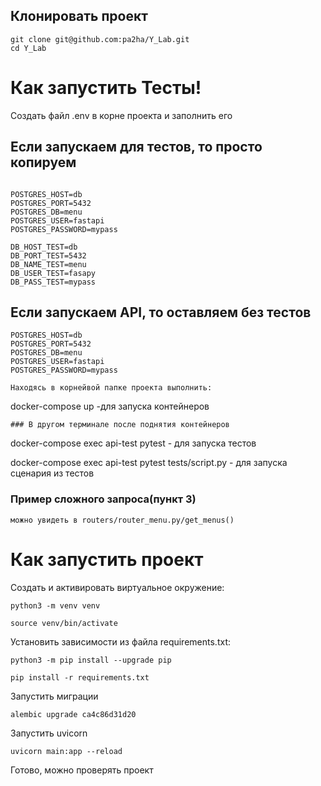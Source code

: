 ## Клонировать проект
```
git clone git@github.com:pa2ha/Y_Lab.git
cd Y_Lab
```
# Как запустить Тесты!

Cоздать файл .env в корне проекта и заполнить его
## Если запускаем для тестов, то просто копируем
```

POSTGRES_HOST=db
POSTGRES_PORT=5432
POSTGRES_DB=menu
POSTGRES_USER=fastapi
POSTGRES_PASSWORD=mypass

DB_HOST_TEST=db
DB_PORT_TEST=5432
DB_NAME_TEST=menu
DB_USER_TEST=fasapy
DB_PASS_TEST=mypass
```
## Если запускаем API, то оставляем без тестов
```
POSTGRES_HOST=db
POSTGRES_PORT=5432
POSTGRES_DB=menu
POSTGRES_USER=fastapi
POSTGRES_PASSWORD=mypass
```

```
Находясь в корнейвой папке проекта выполнить:
```
docker-compose up -для запуска контейнеров
```
### В другом терминале после поднятия контейнеров
```
docker-compose exec api-test pytest - для запуска тестов


docker-compose exec api-test pytest tests/script.py - для запуска сценария из тестов


### Пример сложного запроса(пункт 3)
```
можно увидеть в routers/router_menu.py/get_menus()
```
# Как запустить проект
Cоздать и активировать виртуальное окружение:

```
python3 -m venv venv
```

```
source venv/bin/activate
```

Установить зависимости из файла requirements.txt:

```
python3 -m pip install --upgrade pip
```

```
pip install -r requirements.txt
```



Запустить миграции
```
alembic upgrade ca4c86d31d20
```
Запустить uvicorn

```
uvicorn main:app --reload
```
Готово, можно проверять проект

